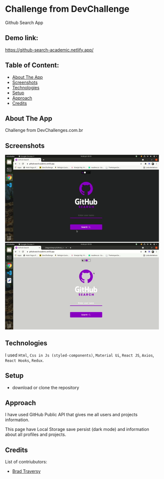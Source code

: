 # Challenge from DevChallenge

Github Search App

## Demo link:

https://github-search-academic.netlify.app/

## Table of Content:

- [About The App](#about-the-app)
- [Screenshots](#screenshots)
- [Technologies](#technologies)
- [Setup](#setup)
- [Approach](#approach)
- [Credits](#credits)

## About The App

Challenge from DevChallenges.com.br

## Screenshots

![](./design/Gravação%20de%20tela%20de%2016-07-2021%2005_31_03.gif)
![](./design/Gravação%20de%20tela%20de%2016-07-2021%2005_53_19.gif)

## Technologies

I used `Html`, `Css in Js (styled-components)`, `Material Ui`, `React JS`, `Axios`, `React Hooks`, `Redux`.

## Setup

- download or clone the repository

## Approach

I have used GitHub Public API that gives me all users and projects information.

This page have Local Storage save persist (dark mode) and information about all profiles and projects.

## Credits

List of contriubutors:

- [Brad Traversy](https://www.youtube.com/channel/UC29ju8bIPH5as8OGnQzwJyA)
